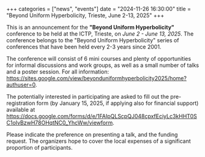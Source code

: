 +++
categories = ["news", "events"]
date = "2024-11-26 16:30:00"
title = "Beyond Uniform Hyperbolicity, Trieste, June 2-13, 2025"
+++

This is an announcement for the **"Beyond Uniform Hyperbolicity"** conference to be held at the ICTP, Trieste, on *June 2 - June 13, 2025*. 
The conference belongs to the "Beyond Uniform Hyperbolicity" series of conferences that have been held every 2-3 years since 2001.

The conference will consist of 6 mini courses and plenty of opportunities for informal discussions and work groups, as well as a small number of talks and a poster session.
For all information: <https://sites.google.com/view/beyonduniformhyperbolicity2025/home?authuser=0>.

The potentially interested in participating are asked to fill out the pre-registration form (by January 15, 2025, if applying also for financial support) available 
at <https://docs.google.com/forms/d/e/1FAIpQLScpQJ048cpxfEciyLc3kHHT0SC1oIvBzwH78OHqtNC0_YhcWw/viewform>.

Please indicate the preference on presenting a talk, and the funding request. The organizers hope to cover the local expenses of a significant proportion of participants.
